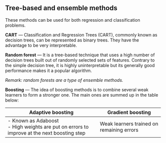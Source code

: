 ## Tree-based and ensemble methods

These methods can be used for both regression and classification problems.

**CART** ― Classification and Regression Trees (CART), commonly known as decision trees, can be represented as binary trees. They have the advantage to be very interpretable.

**Random forest** ― It is a tree-based technique that uses a high number of decision trees built out of randomly selected sets of features. Contrary to the simple decision tree, it is highly uninterpretable but its generally good performance makes it a popular algorithm.

*Remark: random forests are a type of ensemble methods.*



**Boosting** ― The idea of boosting methods is to combine several weak learners to form a stronger one. The main ones are summed up in the table below:

| **Adaptive boosting**                                        | **Gradient boosting**                     |
| ------------------------------------------------------------ | ----------------------------------------- |
| - Known as Adaboost <br>- High weights are put on errors to improve at the next boosting step | Weak learners trained on remaining errors |

